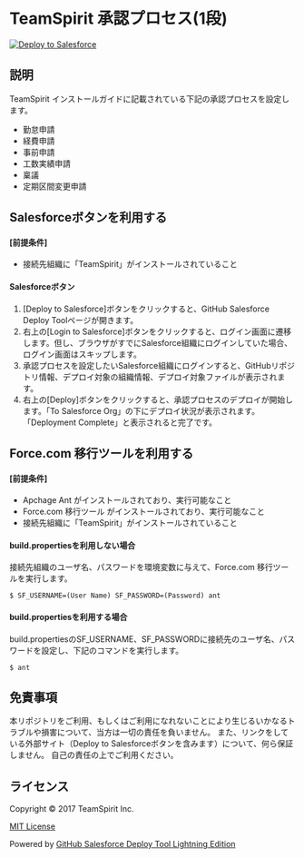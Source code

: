 TeamSpirit 承認プロセス(1段)
==================
<a href="https://githubsfdeploy.herokuapp.com">
  <img alt="Deploy to Salesforce"
       src="https://raw.githubusercontent.com/afawcett/githubsfdeploy/master/src/main/webapp/resources/img/deploy.png">
</a>

説明
--------
TeamSpirit インストールガイドに記載されている下記の承認プロセスを設定します。
- 勤怠申請
- 経費申請
- 事前申請
- 工数実績申請
- 稟議
- 定期区間変更申請

Salesforceボタンを利用する
--------
#### [前提条件]
 - 接続先組織に「TeamSpirit」がインストールされていること

#### Salesforceボタン

1. [Deploy to Salesforce]ボタンをクリックすると、GitHub Salesforce Deploy Toolページが開きます。
1. 右上の[Login to Salesforce]ボタンをクリックすると、ログイン画面に遷移します。但し、ブラウザがすでにSalesforce組織にログインしていた場合、ログイン画面はスキップします。
1. 承認プロセスを設定したいSalesforce組織にログインすると、GitHubリポジトリ情報、デプロイ対象の組織情報、デプロイ対象ファイルが表示されます。
1. 右上の[Deploy]ボタンをクリックすると、承認プロセスのデプロイが開始します。「To Salesforce Org」の下にデプロイ状況が表示されます。「Deployment Complete」と表示されると完了です。

Force.com 移行ツールを利用する
--------

#### [前提条件]
 - Apchage Ant がインストールされており、実行可能なこと
 - Force.com 移行ツール がインストールされており、実行可能なこと
 - 接続先組織に「TeamSpirit」がインストールされていること

#### build.propertiesを利用しない場合
接続先組織のユーザ名、パスワードを環境変数に与えて、Force.com 移行ツールを実行します。

```
$ SF_USERNAME=(User Name) SF_PASSWORD=(Password) ant
```

#### build.propertiesを利用する場合

build.propertiesのSF_USERNAME、SF_PASSWORDに接続先のユーザ名、パスワードを設定し、下記のコマンドを実行します。

```
$ ant
```

免責事項
--------
本リポジトリをご利用、もしくはご利用になれないことにより生じるいかなるトラブルや損害について、当方は一切の責任を負いません。
また、リンクをしている外部サイト（Deploy to Salesforceボタンを含みます）について、何ら保証しません。
自己の責任の上でご利用ください。

ライセンス
--------
Copyright &copy; 2017 TeamSpirit Inc.

[MIT License](http://www.opensource.org/licenses/mit-license.php)

Powered by [GitHub Salesforce Deploy Tool Lightning Edition](https://andyinthecloud.com/2013/09/24/deploy-direct-from-github-to-salesforce/)
